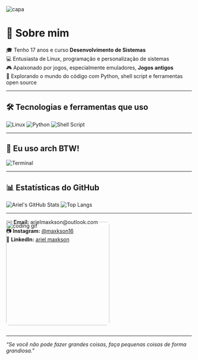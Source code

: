 <img src="https://capsule-render.vercel.app/api?type=waving&color=0F2027,203A43,2C5364&height=180&section=header&text=Olá,%20eu%20sou%20o%20Ariel!&fontSize=30&fontColor=ffffff&animation=fadeIn" alt="capa"/>

# 👋 Sobre mim

🎓 Tenho 17 anos e curso **Desenvolvimento de Sistemas**  
💻 Entusiasta de Linux, programação e personalização de sistemas  
🎮 Apaixonado por jogos, especialmente emuladores, **Jogos antigos**  
🚀 Explorando o mundo do código com Python, shell script e ferramentas open source

---

## 🛠️ Tecnologias e ferramentas que uso
![Linux](https://img.shields.io/badge/Linux-FCC624?style=flat&logo=linux&logoColor=black)
![Python](https://img.shields.io/badge/Python-3776AB?style=flat&logo=python&logoColor=white)
![Shell Script](https://img.shields.io/badge/Shell_Script-121011?style=flat&logo=gnu-bash&logoColor=white)

---

## 🐧 Eu uso arch BTW!
![Terminal](https://i.imgur.com/okm6XX8.png)

---

## 📊 Estatísticas do GitHub

![Ariel's GitHub Stats](https://github-readme-stats.vercel.app/api?username=ArielM08&show_icons=true&theme=tokyonight)
![Top Langs](https://github-readme-stats.vercel.app/api/top-langs/?username=ArielM08&layout=compact&theme=tokyonight)

---


<div style="display: flex; flex-wrap: wrap;">
  <div style="margin-right: -300px; padding-right: 320px;">
    ✉️ <strong>Email:</strong> arielmaxkson@outlook.com<br>
    📷 <strong>Instagram:</strong> <a href="https://instagram.com/maxkson16">@maxkson16</a><br>
    🧠 <strong>LinkedIn:</strong> <a href="https://linkedin.com/in/ariel-maxkson-b8a717364">ariel maxkson</a>
  </div>
  
  <img src="https://i.pinimg.com/originals/22/e4/94/22e49430a9a271ca1eaef7ea89ddd858.gif" 
       style="width: 280px; margin-top: -70px; border-radius: 8px;"
       alt="coding gif"/>
</div>

---

_“Se você não pode fazer grandes coisas, faça pequenas coisas de forma grandiosa.”_

<!--
**ArielM08/ArielM08** is a ✨ _special_ ✨ repository because its `README.md` (this file) appears on your GitHub profile.

Here are some ideas to get you started:

- 🔭 I’m currently working on ...
- 🌱 I’m currently learning ...
- 👯 I’m looking to collaborate on ...
- 🤔 I’m looking for help with ...
- 💬 Ask me about ...
- 📫 How to reach me: ...
- 😄 Pronouns: ...
- ⚡ Fun fact: ...
-->
